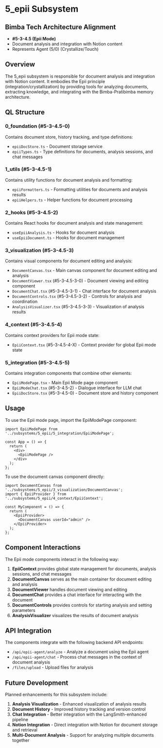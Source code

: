# 5_epii Subsystem

## Bimba Tech Architecture Alignment
- **#5-3-4.5 (Epii Mode)**
- Document analysis and integration with Notion content
- Represents Agent (5/0) (Crystallize/Touch)

## Overview
The 5_epii subsystem is responsible for document analysis and integration with Notion content. It embodies the Epii principle (integration/crystallization) by providing tools for analyzing documents, extracting knowledge, and integrating with the Bimba-Pratibimba memory architecture.

## QL Structure

### 0_foundation (#5-3-4.5-0)
Contains document store, history tracking, and type definitions:
- `epiiDocStore.ts` - Document storage service
- `epiiTypes.ts` - Type definitions for documents, analysis sessions, and chat messages

### 1_utils (#5-3-4.5-1)
Contains utility functions for document analysis and formatting:
- `epiiFormatters.ts` - Formatting utilities for documents and analysis results
- `epiiHelpers.ts` - Helper functions for document processing

### 2_hooks (#5-3-4.5-2)
Contains React hooks for document analysis and state management:
- `useEpiiAnalysis.ts` - Hooks for document analysis
- `useEpiiDocument.ts` - Hooks for document management

### 3_visualization (#5-3-4.5-3)
Contains visual components for document editing and analysis:
- `DocumentCanvas.tsx` - Main canvas component for document editing and analysis
- `DocumentViewer.tsx` (#5-3-4.5-3-0) - Document viewing and editing component
- `DocumentChat.tsx` (#5-3-4.5-3-1) - Chat interface for document analysis
- `DocumentControls.tsx` (#5-3-4.5-3-2) - Controls for analysis and coordination
- `AnalysisVisualizer.tsx` (#5-3-4.5-3-3) - Visualization of analysis results

### 4_context (#5-3-4.5-4)
Contains context providers for Epii mode state:
- `EpiiContext.tsx` (#5-3-4.5-4-X) - Context provider for global Epii mode state

### 5_integration (#5-3-4.5-5)
Contains integration components that combine other elements:
- `EpiiModePage.tsx` - Main Epii Mode page component
- `EpiiModeChat.tsx` (#5-3-4.5-2) - Dialogue interface for LLM chat
- `EpiiDocStore.tsx` (#5-3-4.5-0) - Document store and history component

## Usage
To use the Epii mode page, import the EpiiModePage component:

```tsx
import EpiiModePage from '../subsystems/5_epii/5_integration/EpiiModePage';

const App = () => {
  return (
    <div>
      <EpiiModePage />
    </div>
  );
};
```

To use the document canvas component directly:

```tsx
import DocumentCanvas from '../subsystems/5_epii/3_visualization/DocumentCanvas';
import { EpiiProvider } from '../subsystems/5_epii/4_context/EpiiContext';

const MyComponent = () => {
  return (
    <EpiiProvider>
      <DocumentCanvas userId="admin" />
    </EpiiProvider>
  );
};
```

## Component Interactions

The Epii mode components interact in the following way:

1. **EpiiContext** provides global state management for documents, analysis sessions, and chat messages
2. **DocumentCanvas** serves as the main container for document editing and analysis
3. **DocumentViewer** handles document viewing and editing
4. **DocumentChat** provides a chat interface for interacting with the document
5. **DocumentControls** provides controls for starting analysis and setting parameters
6. **AnalysisVisualizer** visualizes the results of document analysis

## API Integration

The components integrate with the following backend API endpoints:

- `/api/epii-agent/analyze` - Analyze a document using the Epii agent
- `/api/epii-agent/chat` - Process chat messages in the context of document analysis
- `/files/upload` - Upload files for analysis

## Future Development

Planned enhancements for this subsystem include:

1. **Analysis Visualization** - Enhanced visualization of analysis results
2. **Document History** - Improved history tracking and version control
3. **Chat Integration** - Better integration with the LangSmith-enhanced pipeline
4. **Notion Integration** - Direct integration with Notion for document storage and retrieval
5. **Multi-Document Analysis** - Support for analyzing multiple documents together
